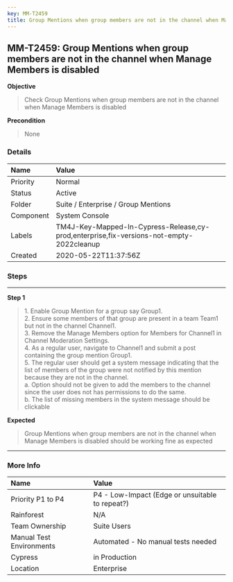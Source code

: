 ```yaml
---
key: MM-T2459
title: Group Mentions when group members are not in the channel when Manage Members is disabled
---
```


## MM-T2459: Group Mentions when group members are not in the channel when Manage Members is disabled

**Objective**

> <article>Check Group Mentions when group members are not in the channel when Manage Members is disabled</article>

**Precondition**

> <article>None</article>

### Details

| Name      | Value                                                                                    |
| :-------- | :--------------------------------------------------------------------------------------- |
| Priority  | Normal                                                                                   |
| Status    | Active                                                                                   |
| Folder    | Suite / Enterprise / Group Mentions                                                      |
| Component | System Console                                                                           |
| Labels    | TM4J-Key-Mapped-In-Cypress-Release,cy-prod,enterprise,fix-versions-not-empty-2022cleanup |
| Created   | 2020-05-22T11:37:56Z                                                                     |

### Steps

<hr/>

**Step 1**

> <article>1. Enable Group Mention for a group say Group1.<br />    2. Ensure some members of that group are present in a team Team1 but not in the channel Channel1. <br />    3. Remove the Manage Members option for Members for Channel1 in Channel Moderation Settings. <br />    4. As a regular user, navigate to Channel1 and submit a post containing the group mention Group1. <br />    5. The regular user should get a system message indicating that the list of members of the group were not notified by this mention because they are not in the channel. <br />        a. Option should not be given to add the members to the channel since the user does not has permissions to do the same. <br />        b. The list of missing members in the system message should be clickable</article>

**Expected**

> <article>Group Mentions when group members are not in the channel when Manage Members is disabled should be working fine as expected</article>

<hr/>

### More Info

| Name                     | Value                                           |
| :----------------------- | :---------------------------------------------- |
| Priority P1 to P4        | P4 - Low-Impact (Edge or unsuitable to repeat?) |
| Rainforest               | N/A                                             |
| Team Ownership           | Suite Users                                     |
| Manual Test Environments | Automated - No manual tests needed              |
| Cypress                  | in Production                                   |
| Location                 | Enterprise                                      |

